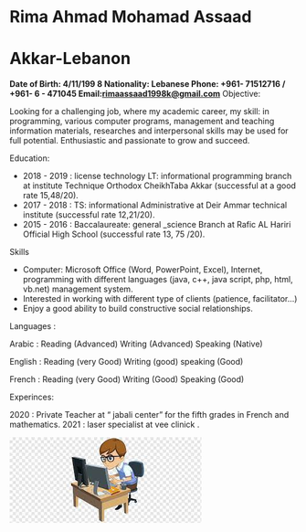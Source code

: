 # Rima Ahmad Mohamad Assaad

# Akkar-Lebanon

**Date of Birth: 4/11/199 8
Nationality: Lebanese
Phone: +961- 71512716 / +961- 6 - 471045
Email:rimaassaad1998k@gmail.com**
Objective:

Looking for a challenging job, where my academic career, my skill: in programming,
various computer programs, management and teaching information materials,
researches and interpersonal skills may be used for full potential. Enthusiastic and
passionate to grow and succeed.

Education:

- 2018 - 2019 : license technology LT: informational programming
    branch at institute Technique Orthodox CheikhTaba Akkar (successful
    at a good rate 15,48/20).
- 2017 - 2018 : TS: informational Administrative at Deir Ammar
    technical institute (successful rate 12,21/20).
- 2015 - 2016 : Baccalaureate: general _science Branch at Rafic AL
    Hariri Official High School (successful rate 13, 75 /20).

Skills

- Computer: Microsoft Office (Word, PowerPoint, Excel), Internet,
    programming with different languages (java, c++, java script, php, html,
    vb.net) management system.
- Interested in working with different type of clients (patience, facilitator...)
- Enjoy a good ability to build constructive social relationships.

Languages :

Arabic : Reading (Advanced) Writing (Advanced) Speaking (Native)

English : Reading (very Good) Writing (good) speaking (Good)

French : Reading (very Good) Writing (Good) Speaking (Good)


Experinces:

2020 : Private Teacher at “ jabali center” for the fifth grades in French and
mathematics.
2021 : laser specialist at vee clinick .


![my image](download.jpg)